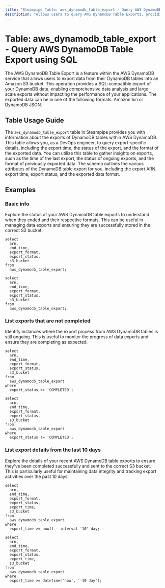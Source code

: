 ```yaml
---
title: "Steampipe Table: aws_dynamodb_table_export - Query AWS DynamoDB Table Export using SQL"
description: "Allows users to query AWS DynamoDB Table Exports, providing detailed information on the exports of DynamoDB tables including the export time, status, and the exported data format."
---
```


# Table: aws_dynamodb_table_export - Query AWS DynamoDB Table Export using SQL

The AWS DynamoDB Table Export is a feature within the AWS DynamoDB service that allows users to export data from their DynamoDB tables into an Amazon S3 bucket. This operation provides a SQL-compatible export of your DynamoDB data, enabling comprehensive data analysis and large scale exports without impacting the performance of your applications. The exported data can be in one of the following formats: Amazon Ion or DynamoDB JSON.

## Table Usage Guide

The `aws_dynamodb_table_export` table in Steampipe provides you with information about the exports of DynamoDB tables within AWS DynamoDB. This table allows you, as a DevOps engineer, to query export-specific details, including the export time, the status of the export, and the format of the exported data. You can utilize this table to gather insights on exports, such as the time of the last export, the status of ongoing exports, and the format of previously exported data. The schema outlines the various attributes of the DynamoDB table export for you, including the export ARN, export time, export status, and the exported data format.

## Examples

### Basic info
Explore the status of your AWS DynamoDB table exports to understand when they ended and their respective formats. This can be useful in managing data exports and ensuring they are successfully stored in the correct S3 bucket.

```sql+postgres
select
  arn,
  end_time,
  export_format,
  export_status,
  s3_bucket
from
  aws_dynamodb_table_export;
```

```sql+sqlite
select
  arn,
  end_time,
  export_format,
  export_status,
  s3_bucket
from
  aws_dynamodb_table_export;
```

### List exports that are not completed
Identify instances where the export process from AWS DynamoDB tables is still ongoing. This is useful to monitor the progress of data exports and ensure they are completing as expected.

```sql+postgres
select
  arn,
  end_time,
  export_format,
  export_status,
  s3_bucket
from
  aws_dynamodb_table_export
where
  export_status <> 'COMPLETED';
```

```sql+sqlite
select
  arn,
  end_time,
  export_format,
  export_status,
  s3_bucket
from
  aws_dynamodb_table_export
where
  export_status != 'COMPLETED';
```

### List export details from the last 10 days
Explore the details of your recent AWS DynamoDB table exports to ensure they've been completed successfully and sent to the correct S3 bucket. This is particularly useful for maintaining data integrity and tracking export activities over the past 10 days.

```sql+postgres
select
  arn,
  end_time,
  export_format,
  export_status,
  export_time,
  s3_bucket
from
  aws_dynamodb_table_export
where
  export_time >= now() - interval '10' day;
```

```sql+sqlite
select
  arn,
  end_time,
  export_format,
  export_status,
  export_time,
  s3_bucket
from
  aws_dynamodb_table_export
where
  export_time >= datetime('now', '-10 day');
```
